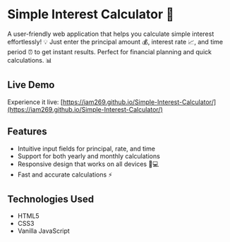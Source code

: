 # Simple Interest Calculator 🧮

A user-friendly web application that helps you calculate simple interest effortlessly! 💡 Just enter the principal amount 💰, interest rate 📈, and time period ⏰ to get instant results. Perfect for financial planning and quick calculations. 📊

## Live Demo
Experience it live: [https://iam269.github.io/Simple-Interest-Calculator/](https://iam269.github.io/Simple-Interest-Calculator/)

## Features
- Intuitive input fields for principal, rate, and time
- Support for both yearly and monthly calculations
- Responsive design that works on all devices 📱💻
- Fast and accurate calculations ⚡

## Technologies Used
- HTML5
- CSS3
- Vanilla JavaScript